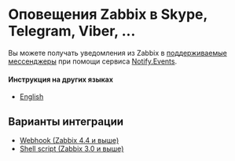 # Оповещения Zabbix в Skype, Telegram, Viber, ...

Вы можете получать уведомления из Zabbix в [поддерживаемые мессенджеры](https://notify.events/ru-RU/features) при помощи сервиса [Notify.Events](https://notify.events).

#### Инструкция на других языках

- [English](../README.md)

## Варианты интеграции

- [Webhook (Zabbix 4.4 и выше)](ru-RU/webhook.md)
- [Shell script (Zabbix 3.0 и выше)](ru-RU/script.md)
